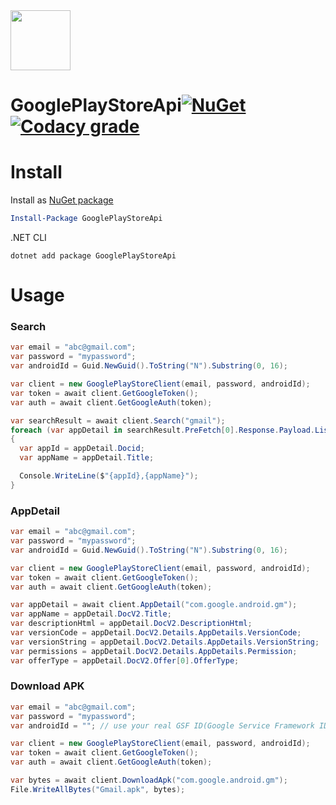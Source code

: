 <img src="https://i.imgur.com/I6Fcgir.png" width="96" height="96">

# GooglePlayStoreApi[![NuGet](https://img.shields.io/nuget/v/GooglePlayStoreApi.svg?style=flat-square)](https://www.nuget.org/packages/GooglePlayStoreApi) [![Codacy grade](https://img.shields.io/codacy/grade/40c88adfb64d499dbb4e2414582f1b81.svg?style=flat-square)](https://www.codacy.com/app/kagasu/GooglePlayStoreApi/dashboard)

# Install
Install as [NuGet package](https://www.nuget.org/packages/GooglePlayStoreApi/)
```powershell
Install-Package GooglePlayStoreApi
```

.NET CLI
```shell
dotnet add package GooglePlayStoreApi
```


# Usage
### Search
```cs
var email = "abc@gmail.com";
var password = "mypassword";
var androidId = Guid.NewGuid().ToString("N").Substring(0, 16);

var client = new GooglePlayStoreClient(email, password, androidId);
var token = await client.GetGoogleToken();
var auth = await client.GetGoogleAuth(token);

var searchResult = await client.Search("gmail");
foreach (var appDetail in searchResult.PreFetch[0].Response.Payload.ListResponse.Doc[0].Child.Select(x => x.Child[0]))
{
  var appId = appDetail.Docid;
  var appName = appDetail.Title;

  Console.WriteLine($"{appId},{appName}");
}
```

### AppDetail
```cs
var email = "abc@gmail.com";
var password = "mypassword";
var androidId = Guid.NewGuid().ToString("N").Substring(0, 16);

var client = new GooglePlayStoreClient(email, password, androidId);
var token = await client.GetGoogleToken();
var auth = await client.GetGoogleAuth(token);

var appDetail = await client.AppDetail("com.google.android.gm");
var appName = appDetail.DocV2.Title;
var descriptionHtml = appDetail.DocV2.DescriptionHtml;
var versionCode = appDetail.DocV2.Details.AppDetails.VersionCode;
var versionString = appDetail.DocV2.Details.AppDetails.VersionString;
var permissions = appDetail.DocV2.Details.AppDetails.Permission;
var offerType = appDetail.DocV2.Offer[0].OfferType;
```

### Download APK
```cs
var email = "abc@gmail.com";
var password = "mypassword";
var androidId = ""; // use your real GSF ID(Google Service Framework ID)

var client = new GooglePlayStoreClient(email, password, androidId);
var token = await client.GetGoogleToken();
var auth = await client.GetGoogleAuth(token);

var bytes = await client.DownloadApk("com.google.android.gm");
File.WriteAllBytes("Gmail.apk", bytes);
```
